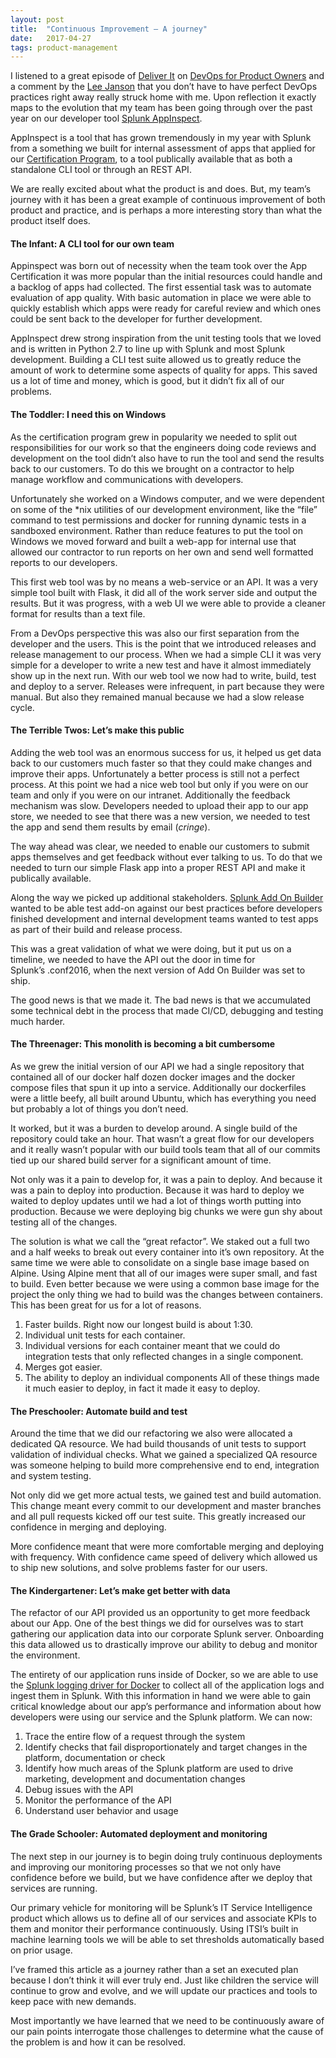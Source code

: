 ```yaml
---
layout:	post
title:	"Continuous Improvement — A journey"
date:	2017-04-27
tags: product-management
---
```


  I listened to a great episode of [Deliver It](http://deliveritcast.com/) on [DevOps for Product Owners](http://deliveritcast.com/ep49-devops-for-product-owners) and a comment by the [Lee Janson](https://medium.com/u/ea6cf58a5883) that you don’t have to have perfect DevOps practices right away really struck home with me. Upon reflection it exactly maps to the evolution that my team has been going through over the past year on our developer tool [Splunk AppInspect](https://dev.splunk.com/goto/appinspect).

AppInspect is a tool that has grown tremendously in my year with Splunk from a something we built for internal assessment of apps that applied for our [Certification Program](http://dev.splunk.com/view/app-cert/SP-CAAAE2S), to a tool publically available that as both a standalone CLI tool or through an REST API.

We are really excited about what the product is and does. But, my team’s journey with it has been a great example of continuous improvement of both product and practice, and is perhaps a more interesting story than what the product itself does.

#### The Infant: A CLI tool for our own team

Appinspect was born out of necessity when the team took over the App Certification it was more popular than the initial resources could handle and a backlog of apps had collected. The first essential task was to automate evaluation of app quality. With basic automation in place we were able to quickly establish which apps were ready for careful review and which ones could be sent back to the developer for further development.

AppInspect drew strong inspiration from the unit testing tools that we loved and is written in Python 2.7 to line up with Splunk and most Splunk development. Building a CLI test suite allowed us to greatly reduce the amount of work to determine some aspects of quality for apps. This saved us a lot of time and money, which is good, but it didn’t fix all of our problems.

#### The Toddler: I need this on Windows

As the certification program grew in popularity we needed to split out responsibilities for our work so that the engineers doing code reviews and development on the tool didn’t also have to run the tool and send the results back to our customers. To do this we brought on a contractor to help manage workflow and communications with developers.

Unfortunately she worked on a Windows computer, and we were dependent on some of the *nix utilities of our development environment, like the “file” command to test permissions and docker for running dynamic tests in a sandboxed environment. Rather than reduce features to put the tool on Windows we moved forward and built a web-app for internal use that allowed our contractor to run reports on her own and send well formatted reports to our developers.

This first web tool was by no means a web-service or an API. It was a very simple tool built with Flask, it did all of the work server side and output the results. But it was progress, with a web UI we were able to provide a cleaner format for results than a text file.

From a DevOps perspective this was also our first separation from the developer and the users. This is the point that we introduced releases and release management to our process. When we had a simple CLI it was very simple for a developer to write a new test and have it almost immediately show up in the next run. With our web tool we now had to write, build, test and deploy to a server. Releases were infrequent, in part because they were manual. But also they remained manual because we had a slow release cycle.

#### The Terrible Twos: Let’s make this public

Adding the web tool was an enormous success for us, it helped us get data back to our customers much faster so that they could make changes and improve their apps. Unfortunately a better process is still not a perfect process. At this point we had a nice web tool but only if you were on our team and only if you were on our intranet. Additionally the feedback mechanism was slow. Developers needed to upload their app to our app store, we needed to see that there was a new version, we needed to test the app and send them results by email (*cringe*).

The way ahead was clear, we needed to enable our customers to submit apps themselves and get feedback without ever talking to us. To do that we needed to turn our simple Flask app into a proper REST API and make it publically available.

Along the way we picked up additional stakeholders. [Splunk Add On Builder](https://splunkbase.splunk.com/app/2962/) wanted to be able test add-on against our best practices before developers finished development and internal development teams wanted to test apps as part of their build and release process.

This was a great validation of what we were doing, but it put us on a timeline, we needed to have the API out the door in time for Splunk’s .conf2016, when the next version of Add On Builder was set to ship.

The good news is that we made it. The bad news is that we accumulated some technical debt in the process that made CI/CD, debugging and testing much harder.

#### The Threenager: This monolith is becoming a bit cumbersome

As we grew the initial version of our API we had a single repository that contained all of our docker half dozen docker images and the docker compose files that spun it up into a service. Additionally our dockerfiles were a little beefy, all built around Ubuntu, which has everything you need but probably a lot of things you don’t need.

It worked, but it was a burden to develop around. A single build of the repository could take an hour. That wasn’t a great flow for our developers and it really wasn’t popular with our build tools team that all of our commits tied up our shared build server for a significant amount of time.

Not only was it a pain to develop for, it was a pain to deploy. And because it was a pain to deploy into production. Because it was hard to deploy we waited to deploy updates until we had a lot of things worth putting into production. Because we were deploying big chunks we were gun shy about testing all of the changes.

The solution is what we call the “great refactor”. We staked out a full two and a half weeks to break out every container into it’s own repository. At the same time we were able to consolidate on a single base image based on Alpine. Using Alpine ment that all of our images were super small, and fast to build. Even better because we were using a common base image for the project the only thing we had to build was the changes between containers. This has been great for us for a lot of reasons.

1. Faster builds. Right now our longest build is about 1:30.
2. Individual unit tests for each container.
3. Individual versions for each container meant that we could do integration tests that only reflected changes in a single component.
4. Merges got easier.
5. The ability to deploy an individual components
All of these things made it much easier to deploy, in fact it made it easy to deploy.

#### The Preschooler: Automate build and test

Around the time that we did our refactoring we also were allocated a dedicated QA resource. We had build thousands of unit tests to support validation of individual checks. What we gained a specialized QA resource was someone helping to build more comprehensive end to end, integration and system testing.

Not only did we get more actual tests, we gained test and build automation. This change meant every commit to our development and master branches and all pull requests kicked off our test suite. This greatly increased our confidence in merging and deploying.

More confidence meant that were more comfortable merging and deploying with frequency. With confidence came speed of delivery which allowed us to ship new solutions, and solve problems faster for our users.

#### The Kindergartener: Let’s make get better with data

The refactor of our API provided us an opportunity to get more feedback about our App. One of the best things we did for ourselves was to start gathering our application data into our corporate Splunk server. Onboarding this data allowed us to drastically improve our ability to debug and monitor the environment.

The entirety of our application runs inside of Docker, so we are able to use the [Splunk logging driver for Docker](https://docs.docker.com/engine/admin/logging/splunk/) to collect all of the application logs and ingest them in Splunk. With this information in hand we were able to gain critical knowledge about our app’s performance and information about how developers were using our service and the Splunk platform. We can now:

1. Trace the entire flow of a request through the system
2. Identify checks that fail disproportionately and target changes in the platform, documentation or check
3. Identify how much areas of the Splunk platform are used to drive marketing, development and documentation changes
4. Debug issues with the API
5. Monitor the performance of the API
6. Understand user behavior and usage
#### The Grade Schooler: Automated deployment and monitoring

The next step in our journey is to begin doing truly continuous deployments and improving our monitoring processes so that we not only have confidence before we build, but we have confidence after we deploy that services are running.

Our primary vehicle for monitoring will be Splunk’s IT Service Intelligence product which allows us to define all of our services and associate KPIs to them and monitor their performance continuously. Using ITSI’s built in machine learning tools we will be able to set thresholds automatically based on prior usage.

I’ve framed this article as a journey rather than a set an executed plan because I don’t think it will ever truly end. Just like children the service will continue to grow and evolve, and we will update our practices and tools to keep pace with new demands.

Most importantly we have learned that we need to be continuously aware of our pain points interrogate those challenges to determine what the cause of the problem is and how it can be resolved.

  

